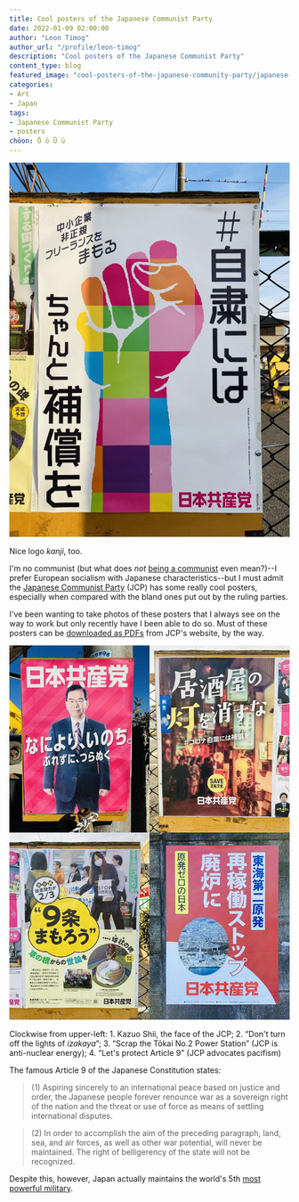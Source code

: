```yaml
---
title: Cool posters of the Japanese Communist Party
date: 2022-01-09 02:00:00
author: "Leon Timog"
author_url: "/profile/leon-timog"
description: "Cool posters of the Japanese Communist Party"
content_type: blog
featured_image: "cool-posters-of-the-japanese-community-party/japanese-communist-party-poster-raised-fist.jpg"
categories:
- Art
- Japan
tags:
- Japanese Communist Party
- posters
chōon: Ō ō Ū ū
---
```

![Japanese Communist Party raised fist poster](japanese-communist-party-poster-raised-fist.jpg "Japanese Communist Party poster advocating compensation for people (and business establishments) exercising self-restraint regarding the Covid pandemic")

Nice logo *kanji*, too.

I'm no communist (but what does *not* [being a communist](https://sandratrappen.com/2013/10/09/fascism-communism-or-socialism/) even mean?)--I prefer European socialism with Japanese characteristics--but I must admit the [Japanese Communist Party](http://jcp.or.jp/) (JCP) has some really cool posters, especially when compared with the bland ones put out by the ruling parties.

I've been wanting to take photos of these posters that I always see on the way to work but only recently have I been able to do so. Must of these posters can be [downloaded as PDFs](http://jcp.or.jp/web_download/cat/) from JCP's website, by the way.

![Japanese Communist Party poster collage](japanese-communist-party-poster-collage-s.jpg "Japanese Communist Party poster collage")

Clockwise from upper-left: 1. Kazuo Shii, the face of the JCP; 2. “Don't turn off the lights of *izakaya*”; 3. “Scrap the Tōkai No.2 Power Station” (JCP is anti-nuclear energy); 4. “Let's protect Article 9” (JCP advocates pacifism)

The famous Article 9 of the Japanese Constitution states:

>(1) Aspiring sincerely to an international peace based on justice and order, the Japanese people forever renounce war as a sovereign right of the nation and the threat or use of force as means of settling international disputes.

>(2) In order to accomplish the aim of the preceding paragraph, land, sea, and air forces, as well as other war potential, will never be maintained. The right of belligerency of the state will not be recognized.

Despite this, however, Japan actually maintains the world's 5th [most powerful military](https://www.newsweek.com/most-powerful-military-forces-world-america-china-russia-1621130).